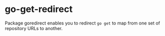 go-get-redirect
===============

Package goredirect enables you to redirect `go get` to map from one set of repository URLs to another.
